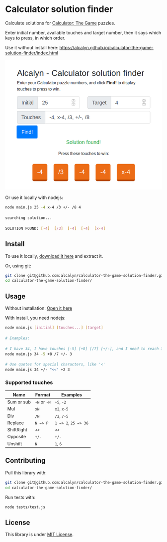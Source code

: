 Calculator solution finder
==========================

Calculate solutions for
[Calculator: The Game](https://play.google.com/store/apps/details?id=com.sm.calculateme)
puzzles.

Enter initial number, available touches and target number,
then it says which keys to press, in which order.

Use it without install here: <https://alcalyn.github.io/calculator-the-game-solution-finder/index.html>

[![Open Calculator solution finder](https://github.com/alcalyn/calculator-the-game-solution-finder/blob/master/web-ui.png)](https://alcalyn.github.io/calculator-the-game-solution-finder/index.html)

Or use it locally with nodejs:

``` bash
node main.js 25 -4 x-4 /3 +/- /8 4

searching solution...

SOLUTION FOUND: [-4]  [/3]  [-4]  [-4]  [x-4]
```


## Install

To use it locally, [download it here](https://github.com/alcalyn/calculator-the-game-solution-finder/archive/master.zip)
and extract it.

Or, using git:

``` bash
git clone git@github.com:alcalyn/calculator-the-game-solution-finder.git
cd calculator-the-game-solution-finder/
```


## Usage

Without installation: [Open it here](https://alcalyn.github.io/calculator-the-game-solution-finder/index.html)

With install, you need nodejs:

``` bash
node main.js [initial] [touches...] [target]

# Examples:

# I have 34, I have touches [-5] [+8] [/7] [+/-], and I need to reach 3
node main.js 34 -5 +8 /7 +/- 3

# Use quotes for special characters, like '<'
node main.js 34 +/- "<<" +2 3
```

### Supported touches

| Name          | Format            | Examples              |
|---------------|-------------------|-----------------------|
| Sum or sub    | `+N` or `-N`      | `+5`, `-2`            |
| Mul           | `xN`              | `x2`, `x-5`           |
| Div           | `/N`              | `/2`, `/-5`           |
| Replace       | `N => P`          | `1 => 2`, `25 => 36`  |
| ShiftRight    | `<<`              | `<<`                  |
| Opposite      | `+/-`             | `+/-`                 |
| Unshift       | `N`               | `1`, `6`              |


## Contributing

Pull this library with:

``` bash
git clone git@github.com:alcalyn/calculator-the-game-solution-finder.git
cd calculator-the-game-solution-finder/
```

Run tests with:

``` bash
node tests/test.js
```


## License

This library is under [MIT License](LICENSE).
